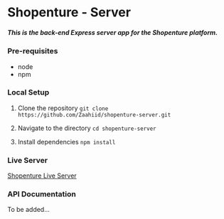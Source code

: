 # Shopenture - Server
##### This is the back-end Express server app for the Shopenture platform.
### Pre-requisites
* node
* npm

### Local Setup
1. Clone the repository
`git clone https://github.com/Zaahiid/shopenture-server.git`

2. Navigate to the directory
`cd shopenture-server`

3. Install dependencies
`npm install`

### Live Server 
[Shopenture Live Server](https://shopenture-server.onrender.com/)

### API Documentation

To be added...

